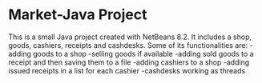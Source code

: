 # Market-Java Project
This is a small Java project created with NetBeans 8.2. It includes a shop, goods, cashiers, receipts and cashdesks. Some of its functionalities are:
-adding goods to a shop
-selling goods if available
-adding sold goods to a receipt and then saving them to a file
-adding cashiers to a shop
-adding issued receipts in a list for each cashier
-cashdesks working as threads
